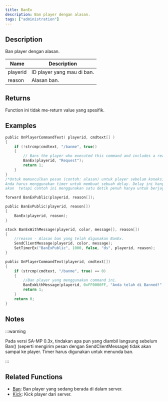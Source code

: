 ```yaml
---
title: BanEx
description: Ban player dengan alasan.
tags: ["administration"]
---
```


## Description

Ban player dengan alasan.

| Name     | Description                  |
| -------- | ---------------------------- |
| playerid | ID player yang mau di ban.   |
| reason   | Alasan ban.                  |

## Returns

Function ini tidak me-return value yang spesifik.

## Examples

```c
public OnPlayerCommandText( playerid, cmdtext[] )
{
    if (!strcmp(cmdtext, "/banme", true))
    {
        // Bans the player who executed this command and includes a reason ("Request")
        BanEx(playerid, "Request");
        return 1;
    }
}
/*Untuk memunculkan pesan (contoh: alasan) untuk player sebelum koneksi terputus
Anda harus menggunakan timer untuk membuat sebuah delay. Delay ini hanya membutuhkan beberapa milisekon saja,
akan  tetapi contoh ini menggunakan satu detik penuh hanya untuk berjaga-jaga.*/

forward BanExPublic(playerid, reason[]);

public BanExPublic(playerid, reason[])
{
    BanEx(playerid, reason);
}

stock BanExWithMessage(playerid, color, message[], reason[])
{
    //reason - Alasan ban yang telah digunakan BanEx.
    SendClientMessage(playerid, color, message);
    SetTimerEx("BanExPublic", 1000, false, "ds", playerid, reason);
}

public OnPlayerCommandText(playerid, cmdtext[])
{
    if (strcmp(cmdtext, "/banme", true) == 0)
    {
        //Ban player yang menggunakan command ini.
        BanExWithMessage(playerid, 0xFF0000FF, "Anda telah di Banned!", "Request");
        return 1;
    }
    return 0;
}
```

## Notes

:::warning

Pada versi SA-MP 0.3x, tindakan apa pun yang diambil langsung sebelum Ban() (seperti mengirim pesan dengan SendClientMessage) tidak akan sampai ke player. Timer harus digunakan untuk menunda ban.

:::

## Related Functions

- [Ban](Ban): Ban player yang sedang berada di dalam server.
- [Kick](Kick): Kick player dari server.
